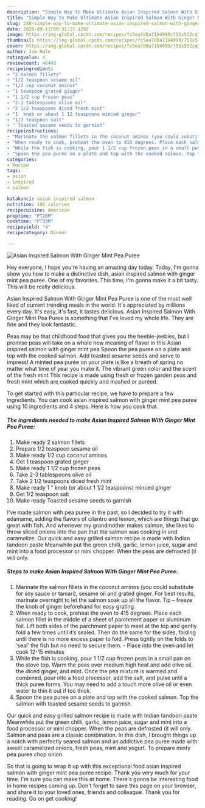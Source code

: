 ```yaml
---
description: "Simple Way to Make Ultimate Asian Inspired Salmon With Ginger Mint Pea Puree"
title: "Simple Way to Make Ultimate Asian Inspired Salmon With Ginger Mint Pea Puree"
slug: 248-simple-way-to-make-ultimate-asian-inspired-salmon-with-ginger-mint-pea-puree
date: 2020-09-11T00:31:27.129Z
image: https://img-global.cpcdn.com/recipes/fc5ea7d0a7194999/751x532cq70/asian-inspired-salmon-with-ginger-mint-pea-puree-recipe-main-photo.jpg
thumbnail: https://img-global.cpcdn.com/recipes/fc5ea7d0a7194999/751x532cq70/asian-inspired-salmon-with-ginger-mint-pea-puree-recipe-main-photo.jpg
cover: https://img-global.cpcdn.com/recipes/fc5ea7d0a7194999/751x532cq70/asian-inspired-salmon-with-ginger-mint-pea-puree-recipe-main-photo.jpg
author: Jim Hale
ratingvalue: 4
reviewcount: 46443
recipeingredient:
- "2 salmon fillets"
- "1/2 teaspoon sesame oil"
- "1/2 cup coconut aminos"
- "1 teaspoon grated ginger"
- "1 1/2 cup frozen peas"
- "2-3 tablespoons olive oil"
- "2 1/2 teaspoons diced fresh mint"
- "1  knob or about 1 12 teaspoons minced ginger"
- "1/2 teaspoon salt"
- " Toasted sesame seeds to garnish"
recipeinstructions:
- "Marinate the salmon fillets in the coconut aminos (you could substitute for soy sauce or tamari), sesame oil and grated ginger. For best results, marinate overnight to let the salmon soak up all the flavor. Tip – freeze the knob of ginger beforehand for easy grating."
- "When ready to cook, preheat the oven to 415 degrees. Place each salmon fillet in the middle of a sheet of parchment paper or aluminum foil. Lift both sides of the parchment paper to meet at the top and gently fold a few times until it’s sealed. Then do the same for the sides, folding until there is no more excess paper to fold. Press tightly on the folds to ‘seal’ the fish but no need to secure them. Place into the oven and let cook 12-15 minutes"
- "While the fish is cooking, pour 1 1/2 cup frozen peas in a small pan on the stove top. Warm the peas over medium high heat and add olive oil, the diced ginger, and mint. Once the pea mixture is warmed and combined, pour into a food processor, add the salt, and pulse until a thick puree forms. You may need to add a touch more olive oil or even water to thin it out if too thick."
- "Spoon the pea puree on a plate and top with the cooked salmon. Top the salmon with toasted sesame seeds to garnish."
categories:
- Recipe
tags:
- asian
- inspired
- salmon

katakunci: asian inspired salmon 
nutrition: 106 calories
recipecuisine: American
preptime: "PT26M"
cooktime: "PT33M"
recipeyield: "4"
recipecategory: Dinner

---
```



![Asian Inspired Salmon With Ginger Mint Pea Puree](https://img-global.cpcdn.com/recipes/fc5ea7d0a7194999/751x532cq70/asian-inspired-salmon-with-ginger-mint-pea-puree-recipe-main-photo.jpg)

Hey everyone, I hope you're having an amazing day today. Today, I'm gonna show you how to make a distinctive dish, asian inspired salmon with ginger mint pea puree. One of my favorites. This time, I'm gonna make it a bit tasty. This will be really delicious.

Asian Inspired Salmon With Ginger Mint Pea Puree is one of the most well liked of current trending meals in the world. It's appreciated by millions every day. It's easy, it's fast, it tastes delicious. Asian Inspired Salmon With Ginger Mint Pea Puree is something that I've loved my whole life. They are fine and they look fantastic.

Peas may be that childhood food that gives you the heebie-jeebies, but I promise peas will take on a whole new meaning of flavor in this Asian inspired salmon with ginger mint pea Spoon the pea puree on a plate and top with the cooked salmon. Add toasted sesame seeds and serve to impress! A minted pea purée on your plate is like a breath of spring no matter what time of year you make it. The vibrant green color and the scent of the fresh mint This recipe is made using fresh or frozen garden peas and fresh mint which are cooked quickly and mashed or puréed.


To get started with this particular recipe, we have to prepare a few ingredients. You can cook asian inspired salmon with ginger mint pea puree using 10 ingredients and 4 steps. Here is how you cook that.

<!--inarticleads1-->

##### The ingredients needed to make Asian Inspired Salmon With Ginger Mint Pea Puree:

1. Make ready 2 salmon fillets
1. Prepare 1/2 teaspoon sesame oil
1. Make ready 1/2 cup coconut aminos
1. Get 1 teaspoon grated ginger
1. Make ready 1 1/2 cup frozen peas
1. Take 2-3 tablespoons olive oil
1. Take 2 1/2 teaspoons diced fresh mint
1. Make ready 1 &#34; knob (or about 1 1/2 teaspoons) minced ginger
1. Get 1/2 teaspoon salt
1. Make ready  Toasted sesame seeds to garnish


I&#39;ve made salmon with pea puree in the past, so I decided to try it with edamame, adding the flavors of cilantro and lemon, which are things that go great with fish. And whenever my grandmother makes salmon, she likes to throw sliced onions into the pan that the salmon was cooking in and caramelize. Our quick and easy grilled salmon recipe is made with Indian tandoori paste Meanwhile put the green chilli, garlic, lemon juice, sugar and mint into a food processor or mini chopper. When the peas are defrosted (it will only. 

<!--inarticleads2-->

##### Steps to make Asian Inspired Salmon With Ginger Mint Pea Puree:

1. Marinate the salmon fillets in the coconut aminos (you could substitute for soy sauce or tamari), sesame oil and grated ginger. For best results, marinate overnight to let the salmon soak up all the flavor. Tip – freeze the knob of ginger beforehand for easy grating.
1. When ready to cook, preheat the oven to 415 degrees. Place each salmon fillet in the middle of a sheet of parchment paper or aluminum foil. Lift both sides of the parchment paper to meet at the top and gently fold a few times until it’s sealed. Then do the same for the sides, folding until there is no more excess paper to fold. Press tightly on the folds to ‘seal’ the fish but no need to secure them. - Place into the oven and let cook 12-15 minutes
1. While the fish is cooking, pour 1 1/2 cup frozen peas in a small pan on the stove top. Warm the peas over medium high heat and add olive oil, the diced ginger, and mint. Once the pea mixture is warmed and combined, pour into a food processor, add the salt, and pulse until a thick puree forms. You may need to add a touch more olive oil or even water to thin it out if too thick.
1. Spoon the pea puree on a plate and top with the cooked salmon. Top the salmon with toasted sesame seeds to garnish.


Our quick and easy grilled salmon recipe is made with Indian tandoori paste Meanwhile put the green chilli, garlic, lemon juice, sugar and mint into a food processor or mini chopper. When the peas are defrosted (it will only. Salmon and peas are a classic combination. In this dish, I brought things up a notch with perfectly seared salmon and an addictive pea puree made with sweet caramelized onions, fresh peas, mint and yogurt. To prepare minty pea puree chop onion. 

So that is going to wrap it up with this exceptional food asian inspired salmon with ginger mint pea puree recipe. Thank you very much for your time. I'm sure you can make this at home. There's gonna be interesting food in home recipes coming up. Don't forget to save this page on your browser, and share it to your loved ones, friends and colleague. Thank you for reading. Go on get cooking!

